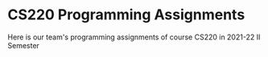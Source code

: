 # CS220 Programming Assignments

Here is our team's programming assignments of course CS220 in 2021-22 II Semester






